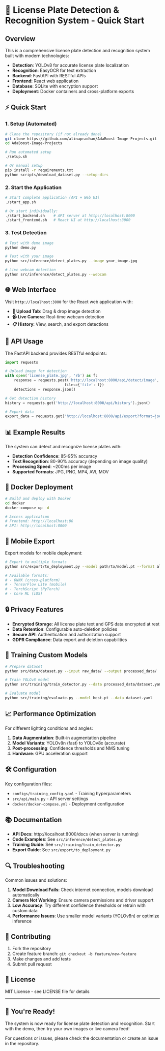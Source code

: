 # 🚗 License Plate Detection & Recognition System - Quick Start

## Overview

This is a comprehensive license plate detection and recognition system built with modern technologies:

- **Detection**: YOLOv8 for accurate license plate localization
- **Recognition**: EasyOCR for text extraction
- **Backend**: FastAPI with RESTful APIs
- **Frontend**: React web application
- **Database**: SQLite with encryption support
- **Deployment**: Docker containers and cross-platform exports

## ⚡ Quick Start

### 1. Setup (Automated)

```bash
# Clone the repository (if not already done)
git clone https://github.com/alinapradhan/AdaBoost-Image-Projects.git
cd AdaBoost-Image-Projects

# Run automated setup
./setup.sh

# Or manual setup
pip install -r requirements.txt
python scripts/download_dataset.py --setup-dirs
```

### 2. Start the Application

```bash
# Start complete application (API + Web UI)
./start_app.sh

# Or start individually:
./start_backend.sh    # API server at http://localhost:8000
./start_frontend.sh   # React UI at http://localhost:3000
```

### 3. Test Detection

```bash
# Test with demo image
python demo.py

# Test with your image
python src/inference/detect_plates.py --image your_image.jpg

# Live webcam detection
python src/inference/detect_plates.py --webcam
```

## 🌐 Web Interface

Visit `http://localhost:3000` for the React web application with:

- **📁 Upload Tab**: Drag & drop image detection
- **📹 Live Camera**: Real-time webcam detection
- **📋 History**: View, search, and export detections

## 🔧 API Usage

The FastAPI backend provides RESTful endpoints:

```python
import requests

# Upload image for detection
with open('license_plate.jpg', 'rb') as f:
    response = requests.post('http://localhost:8000/api/detect/image', 
                           files={'file': f})
    detections = response.json()

# Get detection history
history = requests.get('http://localhost:8000/api/history').json()

# Export data
export_data = requests.get('http://localhost:8000/api/export?format=json').json()
```

## 📊 Example Results

The system can detect and recognize license plates with:
- **Detection Confidence**: 85-95% accuracy
- **Text Recognition**: 80-90% accuracy (depending on image quality)
- **Processing Speed**: ~200ms per image
- **Supported Formats**: JPG, PNG, MP4, AVI, MOV

## 🐳 Docker Deployment

```bash
# Build and deploy with Docker
cd docker
docker-compose up -d

# Access application
# Frontend: http://localhost:80
# API: http://localhost:8000
```

## 📱 Mobile Export

Export models for mobile deployment:

```bash
# Export to multiple formats
python src/export/to_deployment.py --model path/to/model.pt --format all

# Available formats:
# - ONNX (cross-platform)
# - TensorFlow Lite (mobile)
# - TorchScript (PyTorch)
# - Core ML (iOS)
```

## 🔒 Privacy Features

- **Encrypted Storage**: All license plate text and GPS data encrypted at rest
- **Data Retention**: Configurable auto-deletion policies
- **Secure API**: Authentication and authorization support
- **GDPR Compliance**: Data export and deletion capabilities

## 🎯 Training Custom Models

```bash
# Prepare dataset
python src/data/dataset.py --input raw_data/ --output processed_data/

# Train YOLOv8 model
python src/training/train_detector.py --data processed_data/dataset.yaml --epochs 100

# Evaluate model
python src/training/evaluate.py --model best.pt --data dataset.yaml
```

## 📈 Performance Optimization

For different lighting conditions and angles:

1. **Data Augmentation**: Built-in augmentation pipeline
2. **Model Variants**: YOLOv8n (fast) to YOLOv8x (accurate)
3. **Post-processing**: Confidence thresholds and NMS tuning
4. **Hardware**: GPU acceleration support

## 🛠️ Configuration

Key configuration files:

- `configs/training_config.yaml` - Training hyperparameters
- `src/api/main.py` - API server settings
- `docker/docker-compose.yml` - Deployment configuration

## 📚 Documentation

- **API Docs**: http://localhost:8000/docs (when server is running)
- **Code Examples**: See `src/inference/detect_plates.py`
- **Training Guide**: See `src/training/train_detector.py`
- **Export Guide**: See `src/export/to_deployment.py`

## 🔍 Troubleshooting

Common issues and solutions:

1. **Model Download Fails**: Check internet connection, models download automatically
2. **Camera Not Working**: Ensure camera permissions and driver support
3. **Low Accuracy**: Try different confidence thresholds or retrain with custom data
4. **Performance Issues**: Use smaller model variants (YOLOv8n) or optimize inference

## 🤝 Contributing

1. Fork the repository
2. Create feature branch: `git checkout -b feature/new-feature`
3. Make changes and add tests
4. Submit pull request

## 📄 License

MIT License - see LICENSE file for details

---

## 🎉 You're Ready!

The system is now ready for license plate detection and recognition. Start with the demo, then try your own images or live camera feed!

For questions or issues, please check the documentation or create an issue in the repository.